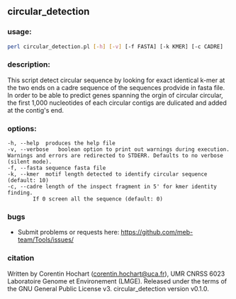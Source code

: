 ## circular_detection

### usage:

```bash
perl circular_detection.pl [-h] [-v] [-f FASTA] [-k KMER] [-c CADRE]
```

### description:

This script detect circular sequence by looking for exact identical k-mer at the two ends on a cadre sequence of the sequences prodvide in fasta file. In order to be able to predict genes spanning the orgin of circular circular, the first 1,000 nucleotides of each circular contigs are dulicated and added at the contig's end. 

### options: 

```
-h, --help	produces the help file
-v, --verbose	boolean option to print out warnings during execution. Warnings and errors are redirected to STDERR. Defaults to no verbose (silent mode).
-f, --fasta	sequence fasta file
-k, --kmer	motif length detected to identify circular sequence (default: 10)
-c, --cadre	length of the inspect fragment in 5' for kmer identity finding.
		If 0 screen all the sequence (default: 0)
```

### bugs

* Submit problems or requests here: https://github.com/meb-team/Tools/issues/

### citation

Written by Corentin Hochart (corentin.hochart@uca.fr), UMR CNRSS 6023 Laboratoire Genome et Environement (LMGE). Released under the terms of the GNU General Public License v3. circular_detection version v0.1.0.
